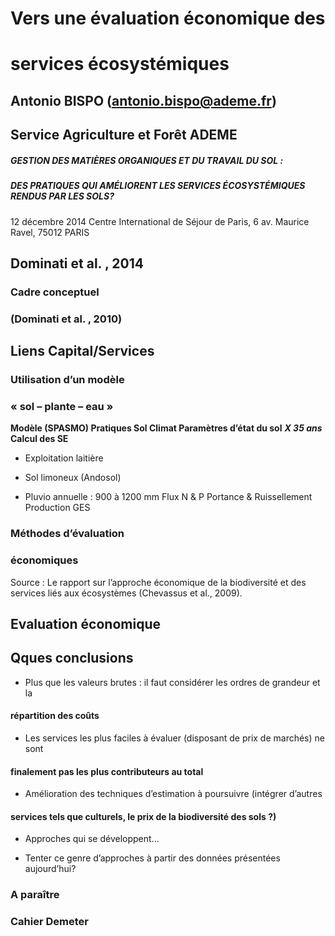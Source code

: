 # Vers une évaluation économique des 

# services écosystémiques 

## Antonio BISPO (antonio.bispo@ademe.fr) 

## Service Agriculture et Forêt ADEME 

##### GESTION DES MATIÈRES ORGANIQUES ET DU TRAVAIL DU SOL : 

##### DES PRATIQUES QUI AMÉLIORENT LES SERVICES ÉCOSYSTÉMIQUES RENDUS PAR LES SOLS? 

 12 décembre 2014 Centre International de Séjour de Paris, 6 av. Maurice Ravel, 75012 PARIS 


## Dominati et al. , 2014 


### Cadre conceptuel 

### (Dominati et al. , 2010) 


## Liens Capital/Services 


### Utilisation d’un modèle 

### « sol – plante – eau » 

**Modèle (SPASMO) Pratiques Sol Climat Paramètres d’état du sol** **_X 35 ans_** **Calcul des SE** 

- Exploitation laitière 

- Sol limoneux (Andosol) 

- Pluvio annuelle : 900 à 1200 mm     Flux N & P        Portance & Ruissellement Production GES 


### Méthodes d’évaluation 

### économiques 

Source : Le rapport sur l’approche économique de la biodiversité et des services liés aux écosystèmes (Chevassus et al., 2009). 


## Evaluation économique 


## Qques conclusions 

- Plus que les valeurs brutes : il faut considérer les ordres de grandeur et la 

#### répartition des coûts 

- Les services les plus faciles à évaluer (disposant de prix de marchés) ne sont 

#### finalement pas les plus contributeurs au total 

- Amélioration des techniques d’estimation à poursuivre (intégrer d’autres 

#### services tels que culturels, le prix de la biodiversité des sols ?) 

- Approches qui se développent... 

- Tenter ce genre d’approches à partir des données présentées aujourd’hui? 


### A paraître 

### Cahier Demeter 


